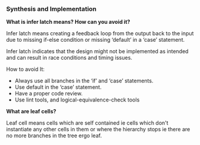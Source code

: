 ### Synthesis and Implementation 

**What is infer latch means? How can you avoid it?**

Infer latch means creating a feedback loop from the output back to the input due to missing if-else condition or missing ‘default’ in a ‘case’ statement. 

Infer latch indicates that the design might not be implemented as intended and can result in race conditions and timing issues.

How to avoid It:

- Always use all branches in the ‘if’ and ‘case’ statements.
- Use default in the ‘case’ statement.
- Have a proper code review.
- Use lint tools, and logical-equivalence-check tools

**What are leaf cells?**

Leaf cell means cells which are self contained ie cells which don't instantiate any other cells in them or where the hierarchy stops ie there are no more branches in the tree ergo leaf.
